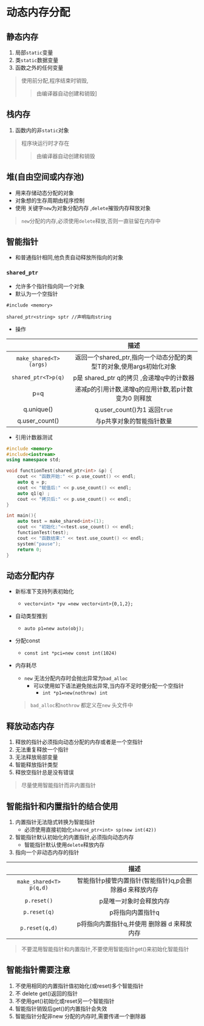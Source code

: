 # 动态内存分配

## 静态内存
1. 局部`static`变量
2. 类`static`数据变量
3. 函数之外的任何变量
> 使用前分配,程序结束时销毁,
>>由编译器自动创建和销毁]


## 栈内存
1. 函数内的非`static`对象
> 程序块运行时才存在
>>由编译器自动创建和销毁


## 堆(自由空间或内存池)
- 用来存储动态分配的对象
- 对象想的生存周期由程序控制
- 使用 关键字`new`为对象分配内存 ,`delete`摧毁内存释放对象
> `new`分配的内存,必须使用`delete`释放,否则一直驻留在内存中


## 智能指针
- 和普通指针相同,他负责自动释放所指向的对象

### `shared_ptr`
- 允许多个指针指向同一个对象
- 默认为一个空指针
```
#include <memory>

shared_ptr<string> sptr //声明指向string
```

- 操作


|                      |                                描述                                 |
|:--------------------:|:-------------------------------------------------------------------:|
| `make_shared<T>(args)` | 返回一个shared_ptr,指向一个动态分配的类型T的对象,使用args初始化对象 |
|  `shared_ptr<T>p(q)`   |              p是 shared_ptr q的拷贝 ,会递增q中的计数器              |
|         p=q          |         递减p的引用计数,递增q的应用计数,若p计数变为0 则释放         |
|      q.unique()      |                    q.user_count()为1 返回`true`                     |
|    q.user_count()    |                      与p共享对象的智能指针数量                      |

- 引用计数器测试

```c++
#include <memory>
#include<iostream> 
using namespace std;

void functionTest(shared_ptr<int> &p) {
    cout << "函数开始:" << p.use_count() << endl;
    auto q = p;
    cout << "赋值后:" << p.use_count() << endl;
    auto q1(q) ;
    cout << "拷贝后:" << p.use_count() << endl;
}

int main(){
    auto test = make_shared<int>(1);
    cout << "初始化:"<<test.use_count() << endl;
    functionTest(test);
    cout << "函数结束:" << test.use_count() << endl;
    system("pause");
    return 0;
}

```

## 动态分配内存
-  新标准下支持列表初始化
    - `vector<int> *pv =new vector<int>{0,1,2};`
- 自动类型推到
    - `auto p1=new auto(obj);`
- 分配const
    - `const int *pci=new const int(1024)`

- 内存耗尽
    - `new` 无法分配内存时会抛出异常为`bad_alloc`
       - 可以使用如下语法避免抛出异常,当内存不足时便分配一个空指针
            - `int *p1=new(nothrow) int`
    >`bad_alloc`和`nothrow` 都定义在`new` 头文件中

## 释放动态内存
1. 释放的指针必须指向动态分配的内存或者是一个空指针
2. 无法重复释放一个指针
3. 无法释放局部变量
4. 智能释放指针类型
5. 释放空指针总是没有错误

> 尽量使用智能指针而非内置指针

##  智能指针和内置指针的结合使用
1. 内置指针无法隐式转换为智能指针
    - 必须使用直接初始化`shared_ptr<int> sp(new int(42))`
2. 智能指针默认初始化的内置指针,必须指向动态内存
    - 智能指针默认使用`delete`释放内存
3. 指向一个非动态内存的指针

|                      |                                描述                                 |
|:--------------------:|:-------------------------------------------------------------------:|
| `make_shared<T> p(q,d)` | 智能指针p接管内置指针(智能指针)q,p会删除器d 来释放内存 |
| `p.reset()` | p是唯一对象时会释放内存 |
| `p.reset(q)` |p将指向内置指针q |
| `p.reset(q,d)` | p将指向内置指针q,并使用 删除器 d 来释放内存|

> 不要混用智能指针和内置指针,不要使用智能指针get()来初始化智能指针


## 智能指针需要注意
1. 不使用相同的内置指针值初始化(或reset)多个智能指针
2. 不 delete get()返回的指针
3. 不使用get()初始化或reset另一个智能指针
4. 智能指针销毁后get()的内置指针会失效
5. 智能指针分配非new 分配的内存时,需要传递一个删除器
